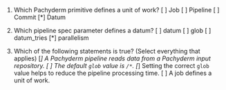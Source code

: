 1. Which Pachyderm primitive defines a unit of work?
[ ] Job
[ ] Pipeline
[ ] Commit
[*] Datum

2. Which pipeline spec parameter defines a datum?
[ ] datum
[ ] glob
[ ] datum_tries
[*] parallelism

3. Which of the following statements is true? (Select everything that applies)
[*] A Pachyderm pipeline reads data from a Pachyderm input repository.
[ ] The default `glob` value is `/*`.
[*] Setting the correct `glob` value helps to reduce the pipeline processing time.
[ ] A job defines a unit of work.
